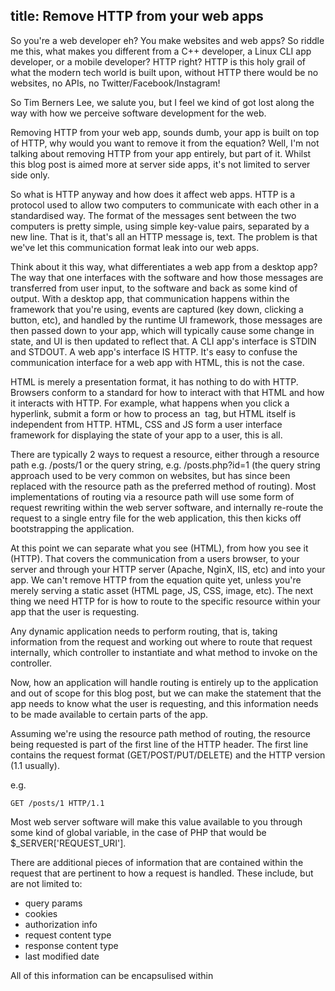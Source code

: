 title: Remove HTTP from your web apps
---

So you're a web developer eh? You make websites and web apps? So riddle me this, what makes you different from a C++ developer, a Linux CLI app developer, or a mobile developer? HTTP right? HTTP is this holy grail of what the modern tech world is built upon, without HTTP there would be no websites, no APIs, no Twitter/Facebook/Instagram!

So Tim Berners Lee, we salute you, but I feel we kind of got lost along the way with how we perceive software development for the web. 

<!-- more -->

Removing HTTP from your web app, sounds dumb, your app is built on top of HTTP, why would you want to remove it from the equation? Well, I'm not talking about removing HTTP from your app entirely, but part of it. Whilst this blog post is aimed more at server side apps, it's not limited to server side only. 

So what is HTTP anyway and how does it affect web apps. HTTP is a protocol used to allow two computers to communicate with each other in a standardised way. The format of the messages sent between the two computers is pretty simple, using simple key-value pairs, separated by a new line. That is it, that's all an HTTP message is, text. The problem is that we've let this communication format leak into our web apps. 

Think about it this way, what differentiates a web app from a desktop app? The way that one interfaces with the software and how those messages are transferred from user input, to the software and back as some kind of output. With a desktop app, that communication happens within the framework that you're using, events are captured (key down, clicking a button, etc), and handled by the runtime UI framework, those messages are then passed down to your app, which will typically cause some change in state, and UI is then updated to reflect that. A CLI app's interface is STDIN and STDOUT. A web app's interface IS HTTP. It's easy to confuse the communication interface for a web app with HTML, this is not the case. 

HTML is merely a presentation format, it has nothing to do with HTTP. Browsers conform to a standard for how to interact with that HTML and how it interacts with HTTP. For example, what happens when you click a hyperlink, submit a form or how to process an <img> tag, but HTML itself is independent from HTTP. HTML, CSS and JS form a user interface framework for displaying the state of your app to a user, this is all. 

There are typically 2 ways to request a resource, either through a resource path e.g. /posts/1 or the query string, e.g. /posts.php?id=1 (the query string approach used to be very common on websites, but has since been replaced with the resource path as the preferred method of routing). Most implementations of routing via a resource path will use some form of request rewriting within the web server software, and internally re-route the request to a single entry file for the web application, this then kicks off bootstrapping the application. 

At this point we can separate what you see (HTML), from how you see it (HTTP). That covers the communication from a users browser, to your server and through your HTTP server (Apache, NginX, IIS, etc) and into your app. We can't remove HTTP from the equation quite yet, unless you're merely serving a static asset (HTML page, JS, CSS, image, etc). The next thing we need HTTP for is how to route to the specific resource within your app that the user is requesting.

Any dynamic application needs to perform routing, that is, taking information from the request and working out where to route that request internally, which controller to instantiate and what method to invoke on the controller. 

Now, how an application will handle routing is entirely up to the application and out of scope for this blog post, but we can make the statement that the app needs to know what the user is requesting, and this information needs to be made available to certain parts of the app. 

Assuming we're using the resource path method of routing, the resource being requested is part of the first line of the HTTP header. The first line contains the request format (GET/POST/PUT/DELETE) and the HTTP version (1.1 usually). 

e.g.

```
GET /posts/1 HTTP/1.1
```

Most web server software will make this value available to you through some kind of global variable, in the case of PHP that would be $_SERVER['REQUEST_URI']. 

There are additional pieces of information that are contained within the request that are pertinent to how a request is handled. These include, but are not limited to:

* query params
* cookies
* authorization info
* request content type
* response content type
* last modified date

All of this information can be encapsulised within 